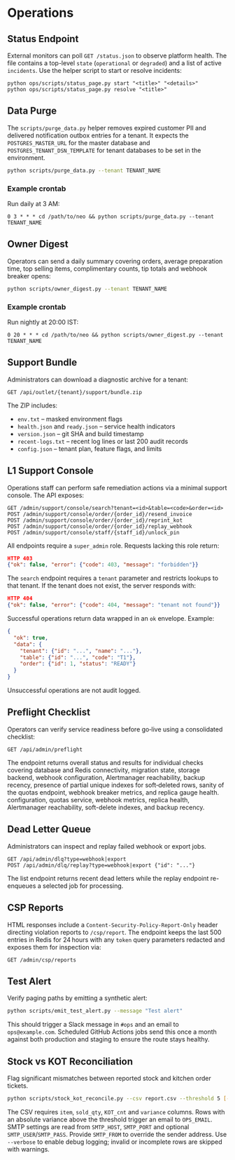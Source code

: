 # Operations

## Status Endpoint

External monitors can poll `GET /status.json` to observe platform health. The file contains a top-level `state` (`operational` or `degraded`) and a list of active `incidents`.
Use the helper script to start or resolve incidents:

```
python ops/scripts/status_page.py start "<title>" "<details>"
python ops/scripts/status_page.py resolve "<title>"
```

## Data Purge

The `scripts/purge_data.py` helper removes expired customer PII and delivered
notification outbox entries for a tenant. It expects the `POSTGRES_MASTER_URL`
for the master database and `POSTGRES_TENANT_DSN_TEMPLATE` for tenant databases
to be set in the environment.

```bash
python scripts/purge_data.py --tenant TENANT_NAME
```

### Example crontab

Run daily at 3 AM:

```
0 3 * * * cd /path/to/neo && python scripts/purge_data.py --tenant TENANT_NAME
```

## Owner Digest

Operators can send a daily summary covering orders, average preparation
time, top selling items, complimentary counts, tip totals and webhook
breaker opens:

```bash
python scripts/owner_digest.py --tenant TENANT_NAME
```

### Example crontab

Run nightly at 20:00 IST:

```
0 20 * * * cd /path/to/neo && python scripts/owner_digest.py --tenant TENANT_NAME
```

## Support Bundle

Administrators can download a diagnostic archive for a tenant:

```
GET /api/outlet/{tenant}/support/bundle.zip
```

The ZIP includes:

- `env.txt` – masked environment flags
- `health.json` and `ready.json` – service health indicators
- `version.json` – git SHA and build timestamp
- `recent-logs.txt` – recent log lines or last 200 audit records
- `config.json` – tenant plan, feature flags, and limits

## L1 Support Console

Operations staff can perform safe remediation actions via a minimal support console. The API exposes:

```
GET /admin/support/console/search?tenant=<id>&table=<code>&order=<id>
POST /admin/support/console/order/{order_id}/resend_invoice
POST /admin/support/console/order/{order_id}/reprint_kot
POST /admin/support/console/order/{order_id}/replay_webhook
POST /admin/support/console/staff/{staff_id}/unlock_pin
```

All endpoints require a `super_admin` role. Requests lacking this role return:

```json
HTTP 403
{"ok": false, "error": {"code": 403, "message": "forbidden"}}
```

The `search` endpoint requires a `tenant` parameter and restricts lookups to
that tenant. If the tenant does not exist, the server responds with:

```json
HTTP 404
{"ok": false, "error": {"code": 404, "message": "tenant not found"}}
```

Successful operations return data wrapped in an `ok` envelope. Example:

```json
{
  "ok": true,
  "data": {
    "tenant": {"id": "...", "name": "..."},
    "table": {"id": "...", "code": "T1"},
    "order": {"id": 1, "status": "READY"}
  }
}
```

Unsuccessful operations are not audit logged.

## Preflight Checklist

Operators can verify service readiness before go‑live using a consolidated
checklist:

```
GET /api/admin/preflight
```

The endpoint returns overall status and results for individual checks covering
database and Redis connectivity, migration state, storage backend, webhook
configuration, Alertmanager reachability, backup recency, presence of partial
unique indexes for soft‑deleted rows, sanity of the quotas endpoint, webhook
breaker metrics, and replica gauge health.
configuration, quotas service, webhook metrics, replica health, Alertmanager
reachability, soft-delete indexes, and backup recency.

## Dead Letter Queue

Administrators can inspect and replay failed webhook or export jobs.

```
GET /api/admin/dlq?type=webhook|export
POST /api/admin/dlq/replay?type=webhook|export {"id": "..."}
```

The list endpoint returns recent dead letters while the replay endpoint
re-enqueues a selected job for processing.

## CSP Reports

HTML responses include a `Content-Security-Policy-Report-Only` header directing
violation reports to `/csp/report`. The endpoint keeps the last 500 entries in
Redis for 24 hours with any `token` query parameters redacted and exposes them
for inspection via:

```
GET /admin/csp/reports
```

## Test Alert

Verify paging paths by emitting a synthetic alert:

```bash
python scripts/emit_test_alert.py --message "Test alert"
```

This should trigger a Slack message in `#ops` and an email to
`ops@example.com`. Scheduled GitHub Actions jobs send this once a month
against both production and staging to ensure the route stays healthy.


## Stock vs KOT Reconciliation

Flag significant mismatches between reported stock and kitchen order tickets.

```bash
python scripts/stock_kot_reconcile.py --csv report.csv --threshold 5 [--verbose]
```

The CSV requires `item`, `sold_qty`, `KOT_cnt` and `variance` columns. Rows with
an absolute variance above the threshold trigger an email to `OPS_EMAIL`. SMTP
settings are read from `SMTP_HOST`, `SMTP_PORT` and optional `SMTP_USER`/`SMTP_PASS`.
Provide `SMTP_FROM` to override the sender address. Use `--verbose` to enable
debug logging; invalid or incomplete rows are skipped with warnings.

